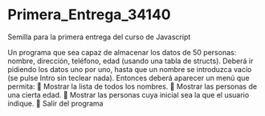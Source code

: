 # Primera_Entrega_34140
Semilla para la primera entrega del curso de Javascript


Un programa que sea capaz de almacenar los datos de 50 personas: nombre, dirección, teléfono, edad (usando una tabla de structs). Deberá ir pidiendo los datos uno por uno, hasta que un nombre se introduzca vacío (se pulse Intro sin teclear nada). Entonces deberá aparecer un menú que permita:
 Mostrar la lista de todos los nombres.
 Mostrar las personas de una cierta edad.
 Mostrar las personas cuya inicial sea la que el usuario indique.
 Salir del programa
